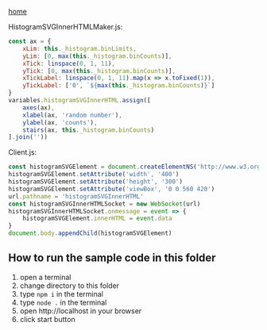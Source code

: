 [home](../README.md)

HistogramSVGInnerHTMLMaker.js:
```js
const ax = {
    xLim: this._histogram.binLimits,
    yLim: [0, max(this._histogram.binCounts)],
    xTick: linspace(0, 1, 11),
    yTick: [0, max(this._histogram.binCounts)],
    xTickLabel: linspace(0, 1, 11).map(x => x.toFixed(1)),
    yTickLabel: ['0', `${max(this._histogram.binCounts)}`]
}
variables.histogramSVGInnerHTML.assign([
    axes(ax),
    xlabel(ax, 'random number'),
    ylabel(ax, 'counts'),
    stairs(ax, this._histogram.binCounts)
].join(''))
```

Client.js:
```js
const histogramSVGElement = document.createElementNS('http://www.w3.org/2000/svg', 'svg')
histogramSVGElement.setAttribute('width', '400')
histogramSVGElement.setAttribute('height', '300')
histogramSVGElement.setAttribute('viewBox', '0 0 560 420')
url.pathname = 'histogramSVGInnerHTML'
const histogramSVGInnerHTMLSocket = new WebSocket(url)
histogramSVGInnerHTMLSocket.onmessage = event => {
    histogramSVGElement.innerHTML = event.data
}
document.body.appendChild(histogramSVGElement)
```

## How to run the sample code in this folder
1. open a terminal
1. change directory to this folder
1. type `npm i` in the terminal
1. type `node .` in the terminal
1. open http://localhost in your browser
1. click start button
